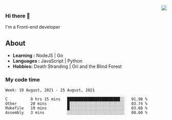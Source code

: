 <img align='right' src="https://github-readme-stats.vercel.app/api?username=strugglebak&show_icons=true">

### Hi there 👋

I'm a Front-end developer

## About

-  **Learning :** NodeJS | Go
-  **Languages :** JavaScript | Python
-  **Hobbies:** Death Stranding | Ori and the Blind Forest

### My code time

<!--START_SECTION:waka-->
```text
Week: 19 August, 2021 - 25 August, 2021

C          8 hrs 15 mins   ███████████████████████░░   91.98 % 
Other      20 mins         █░░░░░░░░░░░░░░░░░░░░░░░░   03.74 % 
Makefile   19 mins         █░░░░░░░░░░░░░░░░░░░░░░░░   03.68 % 
Assembly   3 mins          ░░░░░░░░░░░░░░░░░░░░░░░░░   00.60 % 
```
<!--END_SECTION:waka-->
